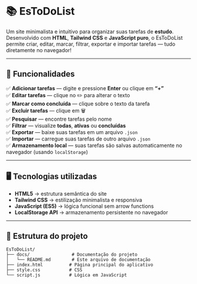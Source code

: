 # 📚 EsToDoList

Um site minimalista e intuitivo para organizar suas tarefas de **estudo**.  
Desenvolvido com **HTML**, **Tailwind CSS** e **JavaScript puro**, o EsToDoList permite criar, editar, marcar, filtrar, exportar e importar tarefas — tudo diretamente no navegador!

---

## 🚀 Funcionalidades

✅ **Adicionar tarefas** — digite e pressione **Enter** ou clique em **“+”**  
✅ **Editar tarefas** — clique no ✏️ para alterar o texto  
✅ **Marcar como concluída** — clique sobre o texto da tarefa  
✅ **Excluir tarefas** — clique em 🗑️  
✅ **Pesquisar** — encontre tarefas pelo nome  
✅ **Filtrar** — visualize **todas**, **ativas** ou **concluídas**  
✅ **Exportar** — baixe suas tarefas em um arquivo `.json`  
✅ **Importar** — carregue suas tarefas de outro arquivo `.json`  
✅ **Armazenamento local** — suas tarefas são salvas automaticamente no navegador (usando `localStorage`)

---

## 🖥️ Tecnologias utilizadas

- **HTML5** → estrutura semântica do site  
- **Tailwind CSS** → estilização minimalista e responsiva  
- **JavaScript (ES5)** → lógica funcional sem arrow functions  
- **LocalStorage API** → armazenamento persistente no navegador  

---

## 📂 Estrutura do projeto

```
EsToDoList/
├── docs/                # Documentação do projeto
│   └── README.md        # Este arquivo de documentação
├── index.html          # Página principal do aplicativo
├── style.css           # CSS
└── script.js           # Lógica em JavaScript
``` 


